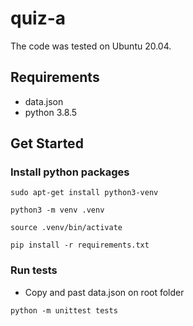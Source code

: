 # quiz-a

The code was tested on Ubuntu 20.04.

## Requirements

- data.json
- python 3.8.5

## Get Started

### Install python packages

```
sudo apt-get install python3-venv
```

```
python3 -m venv .venv
```

```
source .venv/bin/activate
```

```
pip install -r requirements.txt
```

### Run tests

- Copy and past data.json on root folder

```
python -m unittest tests
```
